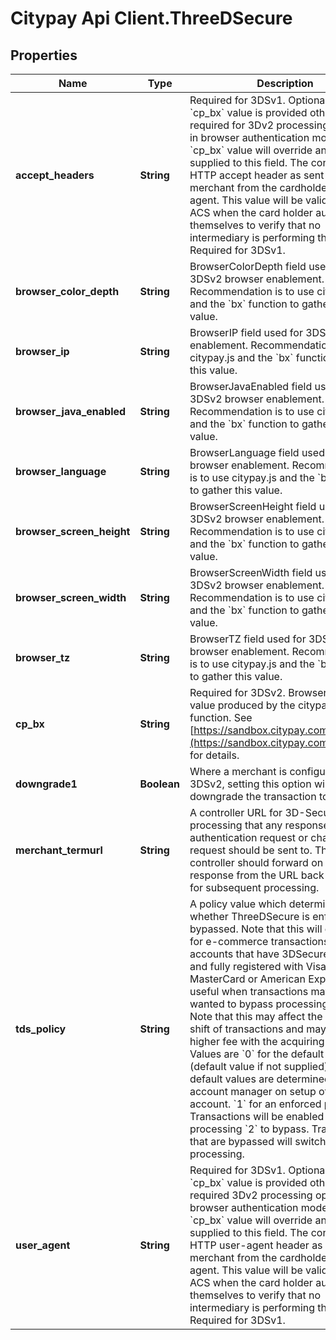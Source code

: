 # Citypay Api Client.ThreeDSecure

## Properties

Name | Type | Description | Notes
------------ | ------------- | ------------- | -------------
**accept_headers** | **String** | Required for 3DSv1. Optional if the &#x60;cp_bx&#x60; value is provided otherwise required for 3Dv2 processing operating in browser authentication mode.  The &#x60;cp_bx&#x60; value will override any value supplied to this field.  The content of the HTTP accept header as sent to the merchant from the cardholder&#39;s user agent.  This value will be validated by the ACS when the card holder authenticates themselves to verify that no intermediary is performing this action. Required for 3DSv1.  | [optional] 
**browser_color_depth** | **String** | BrowserColorDepth field used for 3DSv2 browser enablement. Recommendation is to use citypay.js and the &#x60;bx&#x60; function to gather this value. | [optional] 
**browser_ip** | **String** | BrowserIP field used for 3DSv2 browser enablement. Recommendation is to use citypay.js and the &#x60;bx&#x60; function to gather this value. | [optional] 
**browser_java_enabled** | **String** | BrowserJavaEnabled field used for 3DSv2 browser enablement. Recommendation is to use citypay.js and the &#x60;bx&#x60; function to gather this value. | [optional] 
**browser_language** | **String** | BrowserLanguage field used for 3DSv2 browser enablement. Recommendation is to use citypay.js and the &#x60;bx&#x60; function to gather this value. | [optional] 
**browser_screen_height** | **String** | BrowserScreenHeight field used for 3DSv2 browser enablement. Recommendation is to use citypay.js and the &#x60;bx&#x60; function to gather this value. | [optional] 
**browser_screen_width** | **String** | BrowserScreenWidth field used for 3DSv2 browser enablement. Recommendation is to use citypay.js and the &#x60;bx&#x60; function to gather this value. | [optional] 
**browser_tz** | **String** | BrowserTZ field used for 3DSv2 browser enablement. Recommendation is to use citypay.js and the &#x60;bx&#x60; function to gather this value. | [optional] 
**cp_bx** | **String** | Required for 3DSv2.  Browser extension value produced by the citypay.js &#x60;bx&#x60; function. See [https://sandbox.citypay.com/3dsv2/bx](https://sandbox.citypay.com/3dsv2/bx) for  details.  | [optional] 
**downgrade1** | **Boolean** | Where a merchant is configured for 3DSv2, setting this option will attempt to downgrade the transaction to  3DSv1.  | [optional] 
**merchant_termurl** | **String** | A controller URL for 3D-Secure processing that any response from an authentication request or challenge request should be sent to.  The controller should forward on the response from the URL back via this API for subsequent processing.  | [optional] 
**tds_policy** | **String** | A policy value which determines whether ThreeDSecure is enforced or bypassed. Note that this will only work for e-commerce transactions and accounts that have 3DSecure enabled and fully registered with Visa, MasterCard or American Express. It is useful when transactions may be wanted to bypass processing rules.  Note that this may affect the liability shift of transactions and may occur a higher fee with the acquiring bank.  Values are   &#x60;0&#x60; for the default policy (default value if not supplied). Your default values are determined by your account manager on setup of the account.   &#x60;1&#x60; for an enforced policy. Transactions will be enabled for 3DS processing   &#x60;2&#x60; to bypass. Transactions that are bypassed will switch off 3DS processing.  | [optional] 
**user_agent** | **String** | Required for 3DSv1.  Optional if the &#x60;cp_bx&#x60; value is provided otherwise required 3Dv2 processing operating in browser authentication mode.  The &#x60;cp_bx&#x60; value will override any value supplied to this field.  The content of the HTTP user-agent header as sent to the merchant from the cardholder&#39;s user agent.  This value will be validated by the ACS when the card holder authenticates themselves to verify that no intermediary is performing this action. Required for 3DSv1.  | [optional] 


